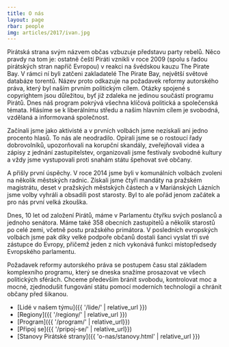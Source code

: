 ```yaml
---
title: O nás
layout: page
rbar: people
img: articles/2017/ivan.jpg
---
```


Pirátská strana svým názvem občas vzbuzuje představu party rebelů. Něco pravdy na tom je: ostatně čeští Piráti vznikli v roce 2009 (spolu s řadou pirátských stran napříč Evropou) v reakci na švédskou kauzu The Pirate Bay. V rámci ní byli zatčeni zakladatelé The Pirate Bay, největší světové databáze torentů. Název proto odkazuje na požadavek reformy autorského práva, který byl naším prvním politickým cílem. Otázky spojené s copyrightem jsou důležitou, byť již zdaleka ne jedinou součástí programu Pirátů. Dnes náš program pokrývá všechna klíčová politická a společenská témata. Hlásíme se k liberálnímu středu a našim hlavním cílem je svobodná, vzdělaná a informovaná společnost.

Začínali jsme jako aktivisté a v prvních volbách jsme nezískali ani jedno procento hlasů. To nás ale neodradilo. Opírali jsme se o rostoucí řady dobrovolníků, upozorňovali na korupční skandály, zveřejňovali videa a zápisy z jednání zastupitelstev, organizovali jsme festivaly svobodné kultury a vždy jsme vystupovali  proti snahám státu špehovat své občany. 

A přišly první úspěchy. V roce 2014 jsme byli v komunálních volbách zvoleni na několik městských radnic. Získali jsme čtyři mandáty na pražském magistrátu, deset v pražských městských částech a v Mariánských Lázních jsme volby vyhráli a obsadili post starosty. Byl to ale pořád jenom začátek a pro nás první velká zkouška.

Dnes, 10 let od založení Pirátů, máme v Parlamentu čtyřku svých poslanců a jednoho senátora. Máme také 358 obecních zastupitelů a několik starostů po celé zemi, včetně postu pražského primátora. V posledních evropských volbách jsme pak díky velké podpoře občanů dostali šanci vyslat tři své zástupce do Evropy, přičemž jeden z nich vykonává funkci místopředsedy Evropského parlamentu.

Požadavek reformy autorského práva se postupem času stal základem komplexního programu, který se dneska snažíme prosazovat ve všech politických sférách. Chceme především bránit svobodu, kontrolovat moc a mocné, zjednodušit fungování státu pomocí moderních technologií a chránit občany před šikanou.

* [Lidé v našem týmu]({{ '/lide/' | relative_url }})
* [Regiony]({{ '/regiony/' | relative_url }})
* [Program]({{ '/program/' | relative_url}})
* [Připoj se]({{ '/pripoj-se/' | relative_url}})
* [Stanovy Pirátské strany]({{ 'o-nas/stanovy.html' | relative_url }})

